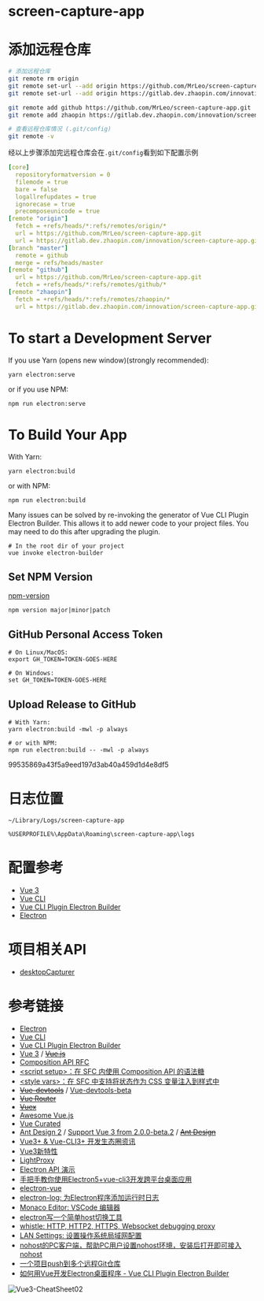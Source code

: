 # screen-capture-app

# 添加远程仓库

```bash
# 添加远程仓库
git remote rm origin
git remote set-url --add origin https://github.com/MrLeo/screen-capture-app.git
git remote set-url --add origin https://gitlab.dev.zhaopin.com/innovation/screen-capture-app.git

git remote add github https://github.com/MrLeo/screen-capture-app.git
git remote add zhaopin https://gitlab.dev.zhaopin.com/innovation/screen-capture-app.git

# 查看远程仓库情况 (.git/config)
git remote -v
```

经以上步骤添加完远程仓库会在`.git/config`看到如下配置示例

```yaml
[core]
  repositoryformatversion = 0
  filemode = true
  bare = false
  logallrefupdates = true
  ignorecase = true
  precomposeunicode = true
[remote "origin"]
  fetch = +refs/heads/*:refs/remotes/origin/*
  url = https://github.com/MrLeo/screen-capture-app.git
  url = https://gitlab.dev.zhaopin.com/innovation/screen-capture-app.git
[branch "master"]
  remote = github
  merge = refs/heads/master
[remote "github"]
  url = https://github.com/MrLeo/screen-capture-app.git
  fetch = +refs/heads/*:refs/remotes/github/*
[remote "zhaopin"]
  fetch = +refs/heads/*:refs/remotes/zhaopin/*
  url = https://gitlab.dev.zhaopin.com/innovation/screen-capture-app.git
```

# To start a Development Server
If you use Yarn (opens new window)(strongly recommended):

```
yarn electron:serve
```

or if you use NPM:

```
npm run electron:serve
```
# To Build Your App

With Yarn:

```
yarn electron:build
```

or with NPM:

```
npm run electron:build
```

Many issues can be solved by re-invoking the generator of Vue CLI Plugin Electron Builder. This allows it to add newer code to your project files. You may need to do this after upgrading the plugin.

```
# In the root dir of your project
vue invoke electron-builder
```

## Set NPM Version

[npm-version](https://docs.npmjs.com/cli/version.html)

```shell
npm version major|minor|patch
```

## GitHub Personal Access Token


```shell
# On Linux/MacOS:
export GH_TOKEN=TOKEN-GOES-HERE

# On Windows:
set GH_TOKEN=TOKEN-GOES-HERE
```

## Upload Release to GitHub

```shell
# With Yarn:
yarn electron:build -mwl -p always

# or with NPM:
npm run electron:build -- -mwl -p always
```

<span>99535869a43f5a9eed</span><span>197d3ab40a459d1d4e8df5</span>

# 日志位置

```
~/Library/Logs/screen-capture-app

%USERPROFILE%\AppData\Roaming\screen-capture-app\logs
```

# 配置参考

- [Vue 3](https://v3.cn.vuejs.org/api/)
- [Vue CLI](https://cli.vuejs.org/zh/config/)
- [Vue CLI Plugin Electron Builder](https://nklayman.github.io/vue-cli-plugin-electron-builder/guide/configuration.html)
- [Electron](https://www.electronjs.org/docs)

# 项目相关API

- [desktopCapturer](https://www.electronjs.org/docs/api/desktop-capturer)

# 参考链接

- [Electron](https://www.electronjs.org/docs)
- [Vue CLI](https://cli.vuejs.org/zh/guide/)
- [Vue CLI Plugin Electron Builder](https://nklayman.github.io/vue-cli-plugin-electron-builder/)
- [Vue 3](https://v3.vuejs.org) / ~~[Vue.js](https://cn.vuejs.org)~~
- [Composition API RFC](https://composition-api.vuejs.org/api.html)
- [&lt;script setup&gt;：在 SFC 内使用 Composition API 的语法糖](https://github.com/vuejs/rfcs/blob/sfc-improvements/active-rfcs/0000-sfc-script-setup.md)
- [&lt;style vars&gt;：在 SFC 中支持将状态作为 CSS 变量注入到样式中](https://github.com/vuejs/rfcs/blob/sfc-improvements/active-rfcs/0000-sfc-style-variables.md)
- ~~[Vue-devtools](https://github.com/vuejs/vue-devtools)~~ / [Vue-devtools-beta](https://chrome.google.com/webstore/detail/ljjemllljcmogpfapbkkighbhhppjdbg)
- ~~[Vue Router](https://router.vuejs.org/zh/)~~
- ~~[Vuex](https://vuex.vuejs.org/zh/)~~
- [Awesome Vue.js](https://github.com/vuejs/awesome-vue)
- [Vue Curated](https://curated.vuejs.org)
- [Ant Design 2](https://2x.antdv.com/docs/vue/introduce-cn/) / [Support Vue 3 from 2.0.0-beta.2](https://github.com/vueComponent/ant-design-vue/issues/1913) / ~~[Ant Design](https://www.antdv.com/docs/vue/introduce-cn/)~~
- [Vue3+ & Vue-CLI3+ 开发生态圈资讯](https://github.com/vue3/vue3-News#目录)
- [Vue3新特性](https://juejin.im/post/6844904084512718861)
- [LightProxy](https://lightproxy.org/)
- [Electron API 演示](https://github.com/demopark/electron-api-demos-Zh_CN)
- [手把手教你使用Electron5+vue-cli3开发跨平台桌面应用](https://juejin.im/post/6844903878429769742)
- [electron-vue](https://simulatedgreg.gitbooks.io/electron-vue/content/cn/)
- [electron-log: 为Electron程序添加运行时日志](https://newsn.net/say/electron-log.html)
- [Monaco Editor: VSCode 编辑器](https://microsoft.github.io/monaco-editor/)
- [electron写一个简单host切换工具](https://juejin.im/post/6844903670924967949)
- [whistle: HTTP, HTTP2, HTTPS, Websocket debugging proxy](https://github.com/avwo/whistle)
- [LAN Settings: 设置操作系统局域网配置](https://github.com/imweb/lan-settings)
- [nohost的PC客户端，帮助PC用户设置nohost环境，安装后打开即可接入nohost](https://github.com/nohosts/client)
- [一个项目push到多个远程Git仓库](https://segmentfault.com/a/1190000011294144)
- [如何用Vue开发Electron桌面程序 - Vue CLI Plugin Electron Builder](https://juejin.cn/post/6913829610748641287)

![Vue3-CheatSheet02](https://raw.githubusercontent.com/vue3/vue3-News/master/asset/Vue3-CheatSheet02.jpeg)
